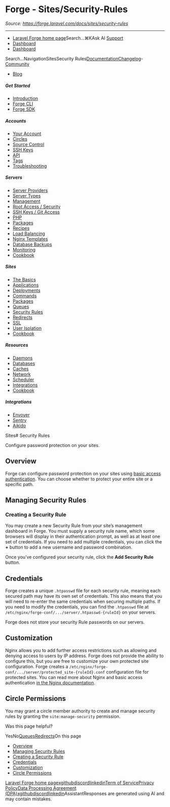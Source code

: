# Forge - Sites/Security-Rules

*Source: https://forge.laravel.com/docs/sites/security-rules*

---

- [Laravel Forge home page](https://forge.laravel.com)Search...⌘KAsk AI
[Support](/cdn-cgi/l/email-protection#7f19100d181a3f131e0d1e091a13511c1012)
- [Dashboard](https://forge.laravel.com)
- [Dashboard](https://forge.laravel.com)

Search...NavigationSitesSecurity Rules[Documentation](/docs/introduction)[Changelog](/docs/changelog/changelog)- [Community](https://discord.com/invite/laravel)
- [Blog](https://blog.laravel.com/forge)
##### Get Started

- [Introduction](/docs/introduction)
- [Forge CLI](/docs/cli)
- [Forge SDK](/docs/sdk)

##### Accounts

- [Your Account](/docs/accounts/your-account)
- [Circles](/docs/accounts/circles)
- [Source Control](/docs/accounts/source-control)
- [SSH Keys](/docs/accounts/ssh)
- [API](/docs/accounts/api)
- [Tags](/docs/accounts/tags)
- [Troubleshooting](/docs/accounts/cookbook)

##### Servers

- [Server Providers](/docs/servers/providers)
- [Server Types](/docs/servers/types)
- [Management](/docs/servers/management)
- [Root Access / Security](/docs/servers/provisioning-process)
- [SSH Keys / Git Access](/docs/servers/ssh)
- [PHP](/docs/servers/php)
- [Packages](/docs/servers/packages)
- [Recipes](/docs/servers/recipes)
- [Load Balancing](/docs/servers/load-balancing)
- [Nginx Templates](/docs/servers/nginx-templates)
- [Database Backups](/docs/servers/backups)
- [Monitoring](/docs/servers/monitoring)
- [Cookbook](/docs/servers/cookbook)

##### Sites

- [The Basics](/docs/sites/the-basics)
- [Applications](/docs/sites/applications)
- [Deployments](/docs/sites/deployments)
- [Commands](/docs/sites/commands)
- [Packages](/docs/sites/packages)
- [Queues](/docs/sites/queues)
- [Security Rules](/docs/sites/security-rules)
- [Redirects](/docs/sites/redirects)
- [SSL](/docs/sites/ssl)
- [User Isolation](/docs/sites/user-isolation)
- [Cookbook](/docs/sites/cookbook)

##### Resources

- [Daemons](/docs/resources/daemons)
- [Databases](/docs/resources/databases)
- [Caches](/docs/resources/caches)
- [Network](/docs/resources/network)
- [Scheduler](/docs/resources/scheduler)
- [Integrations](/docs/resources/integrations)
- [Cookbook](/docs/resources/cookbook)

##### Integrations

- [Envoyer](/docs/integrations/envoyer)
- [Sentry](/docs/integrations/sentry)
- [Aikido](/docs/integrations/aikido)

Sites# Security Rules

Configure password protection on your sites.

## [​](#overview)Overview

Forge can configure password protection on your sites using [basic access authentication](https://en.wikipedia.org/wiki/Basic_access_authentication). You can choose whether to protect your entire site or a specific path.

## [​](#managing-security-rules)Managing Security Rules

### [​](#creating-a-security-rule)Creating a Security Rule

You may create a new Security Rule from your site’s management dashboard in Forge. You must supply a security rule name, which some browsers will display in their authentication prompt, as well as at least one set of credentials. If you need to add multiple credentials, you can click the **+** button to add a new username and password combination.

Once you’ve configured your security rule, click the **Add Security Rule** button.

## [​](#credentials)Credentials

Forge creates a unique `.htpasswd` file for each security rule, meaning each secured path may have its own set of credentials. This also means that you will need to re-enter the same credentials when securing multiple paths. If you need to modify the credentials, you can find the `.htpasswd` file at `/etc/nginx/forge-conf/.../server/.htpasswd-{ruleId}` on your servers.

Forge does not store your security Rule passwords on our servers.

## [​](#customization)Customization

Nginx allows you to add further access restrictions such as allowing and denying access to users by IP address. Forge does not provide the ability to configure this, but you are free to customize your own protected site configuration. Forge creates a `/etc/nginx/forge-conf/.../server/protected_site-{ruleId}.conf` configuration file for protected sites. You can read more about Nginx and basic access authentication [in the Nginx documentation](https://docs.nginx.com/nginx/admin-guide/security-controls/configuring-http-basic-authentication/#).

## [​](#circle-permissions)Circle Permissions

You may grant a circle member authority to create and manage security rules by granting the `site:manage-security` permission.

Was this page helpful?

YesNo[Queues](/docs/sites/queues)[Redirects](/docs/sites/redirects)On this page
- [Overview](#overview)
- [Managing Security Rules](#managing-security-rules)
- [Creating a Security Rule](#creating-a-security-rule)
- [Credentials](#credentials)
- [Customization](#customization)
- [Circle Permissions](#circle-permissions)

[Laravel Forge home page](https://forge.laravel.com)[x](https://x.com/laravelphp)[github](https://github.com/laravel)[discord](https://discord.com/invite/laravel)[linkedin](https://linkedin.com/company/laravel)[Term of Service](https://forge.laravel.com/terms-of-service)[Privacy Policy](https://forge.laravel.com/privacy-policy)[Data Processing Agreement (DPA)](https://forge.laravel.com/data-processing-agreement)[x](https://x.com/laravelphp)[github](https://github.com/laravel)[discord](https://discord.com/invite/laravel)[linkedin](https://linkedin.com/company/laravel)AssistantResponses are generated using AI and may contain mistakes.